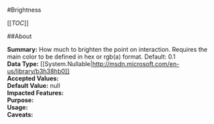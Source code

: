 #Brightness

[[_TOC_]]

##About

**Summary:**  How much to brighten the point on interaction. Requires the main color to be defined in hex or rgb(a) format. Default: 0.1   
**Data Type:** [[System.Nullable|http://msdn.microsoft.com/en-us/library/b3h38hb0]]  
**Accepted Values:**   
**Default Value:** null  
**Impacted Features:**   
**Purpose:**   
**Usage:**   
**Caveats:**   

